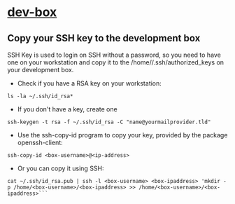[dev-box](https://github.com/antonioribeiro/dev-box)
============================================================


Copy your SSH key to the development box
----------------------------------------------------------------------------------

SSH Key is used to login on SSH without a password, so you need to have one on your workstation and copy it to the /home/<box-username>/.ssh/authorized_keys on your development box.

* Check if you have a RSA key on your workstation:

```
ls -la ~/.ssh/id_rsa*
```

* If you don't have a key, create one

```
ssh-keygen -t rsa -f ~/.ssh/id_rsa -C "name@yourmailprovider.tld"
```

* Use the ssh-copy-id program to copy your key, provided by the package openssh-client:

```
ssh-copy-id <box-username>@<ip-address>
```

* Or you can copy it using SSH:

```
cat ~/.ssh/id_rsa.pub | ssh -l <box-username> <box-ipaddress> 'mkdir -p /home/<box-username>/<box-ipaddress> >> /home/<box-username>/<box-ipaddress>```
```
